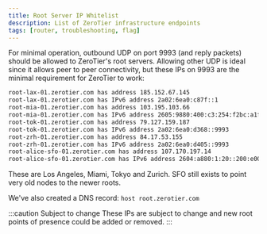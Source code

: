```yaml
---
title: Root Server IP Whitelist
description: List of ZeroTier infrastructure endpoints
tags: [router, troubleshooting, flag]
---
```


For minimal operation, outbound UDP on port 9993 (and reply packets) should be allowed to ZeroTier's root servers. Allowing other UDP is ideal since it allows peer to peer connectivity, but these IPs on 9993 are the minimal requirement for ZeroTier to work:

```sh
root-lax-01.zerotier.com has address 185.152.67.145
root-lax-01.zerotier.com has IPv6 address 2a02:6ea0:c87f::1
root-mia-01.zerotier.com has address 103.195.103.66
root-mia-01.zerotier.com has IPv6 address 2605:9880:400:c3:254:f2bc:a1f7:19
root-tok-01.zerotier.com has address 79.127.159.187
root-tok-01.zerotier.com has IPv6 address 2a02:6ea0:d368::9993
root-zrh-01.zerotier.com has address 84.17.53.155
root-zrh-01.zerotier.com has IPv6 address 2a02:6ea0:d405::9993
root-alice-sfo-01.zerotier.com has address 107.170.197.14
root-alice-sfo-01.zerotier.com has IPv6 address 2604:a880:1:20::200:e001
```

These are Los Angeles, Miami, Tokyo and Zurich. SFO still exists to point very old nodes to the newer roots.

We've also created a DNS record: `host root.zerotier.com`

:::caution Subject to change
These IPs are subject to change and new root points of presence could be added or removed.
:::
